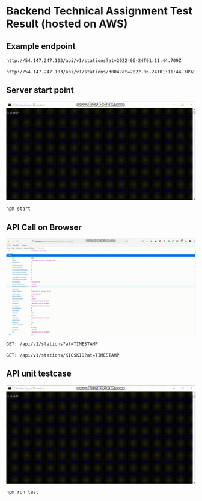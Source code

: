 # Backend Technical Assignment Test Result (hosted on AWS)

## Example endpoint

```
http://54.147.247.103/api/v1/stations?at=2022-06-24T01:11:44.709Z
```

```
http://54.147.247.103/api/v1/stations/3004?at=2022-06-24T01:11:44.709Z
```

## Server start point
<p align="center"><img align="center" src="https://github.com/cyber-storm-200712/backend-technical-assignment/blob/main/readme/console2.gif?raw=true" style = "width: -webkit-fill-available;"/></p>

```
npm start
```

## API Call on Browser
<p align="center"><img align="center" src="https://github.com/cyber-storm-200712/backend-technical-assignment/blob/main/readme/browser.gif?raw=true" style = "width: -webkit-fill-available;"/></p>

```
GET: /api/v1/stations?at=TIMESTAMP
```

```
GET: /api/v1/stations/KIOSKID?at=TIMESTAMP
```

## API unit testcase
<p align="center"><img align="center" src="https://github.com/cyber-storm-200712/backend-technical-assignment/blob/main/readme/console2.gif?raw=true" style = "width: -webkit-fill-available;"/></p>

```
npm run test
```

